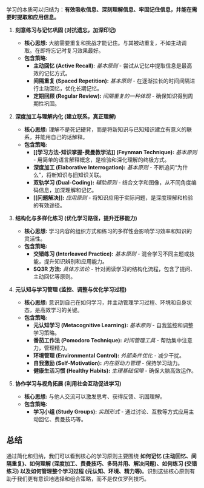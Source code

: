 
学习的本质可以归结为：**有效吸收信息、深刻理解信息、牢固记住信息，并能在需要时提取和应用信息。**

1. **刻意练习与记忆巩固 (对抗遗忘，加深印记)**
    * **核心思想:** 大脑需要重复和挑战才能记住。与其被动重复，不如主动调取。在即将忘记时复习效果最好。
    * **包含策略:**
        * **主动回忆 (Active Recall):** *基本原则* - 尝试从记忆中提取信息是最高效的记忆方式。
        * **间隔重复 (Spaced Repetition):** *基本原则* - 在逐渐拉长的时间间隔进行主动回忆，优化长期记忆。
        * **定期回顾 (Regular Review):** *间隔重复的一种体现* - 确保知识得到周期性巩固。

2. **深度加工与理解内化 (建立联系，真正理解)**
    * **核心思想:** 理解不是死记硬背，而是将新知识与已知知识建立有意义的联系，并能用自己的话解释。
    * **包含策略:**
        * **[[学习方法-知识掌握-费曼教学法]] (Feynman Technique):** *基本原则* - 用简单的语言解释概念，是检验和深化理解的终极方式。
        * **深度加工 (Elaborative Interrogation):** *基本原则* - 不断追问“为什么”，将新知识与旧知识关联。
        * **双轨学习 (Dual-Coding):** *辅助原则* - 结合文字和图像，从不同角度编码信息，加深理解和记忆。
        * **[[问题解决]]:** *应用原则* - 将知识应用于实际问题，是深度理解和检验的有效途径。

3. **结构化与多样化练习 (优化学习路径，提升迁移能力)**
    * **核心思想:** 学习内容的组织方式和练习的多样性会影响学习效率和知识的灵活性。
    * **包含策略:**
        * **交错练习 (Interleaved Practice):** *基本原则* - 混合学习不同主题或技能，提升知识辨别和应用能力。
        * **SQ3R 方法:** *具体方法论* - 针对阅读学习的结构化流程，包含了提问、主动回忆等原则。

4. **元认知与学习管理 (监控、调整与优化学习过程)**
    * **核心思想:** 意识到自己在如何学习，并主动管理学习过程、环境和自身状态，是高效学习的关键。
    * **包含策略:**
        * **元认知学习 (Metacognitive Learning):** *基本原则* - 自我监控和调整学习策略。
        * **番茄工作法 (Pomodoro Technique):** *时间管理工具* - 帮助集中注意力，管理精力。
        * **环境管理 (Environmental Control):** *外部条件优化* - 减少干扰。
        * **自我激励 (Self-Motivation):** *内在驱动力管理* - 保持学习动力。
        * **健康生活习惯 (Healthy Habits):** *生理基础保障* - 确保大脑高效运作。

5. **协作学习与视角拓展 (利用社会互动促进学习)**
    * **核心思想:** 与他人交流可以激发思考、获得反馈、巩固理解。
    * **包含策略:**
        * **学习小组 (Study Groups):** *实践形式* - 通过讨论、互教等方式应用主动回忆、费曼技巧等。

## 总结

通过简化和归纳，我们可以看到核心的学习原则主要围绕 **如何记忆 (主动回忆、间隔重复)、如何理解 (深度加工、费曼技巧、多码并用、解决问题)、如何练习 (交错练习) 以及如何管理整个学习过程 (元认知、环境、精力等)**。识别这些核心原则有助于我们更有意识地选择和组合策略，而不是仅仅罗列技巧。

